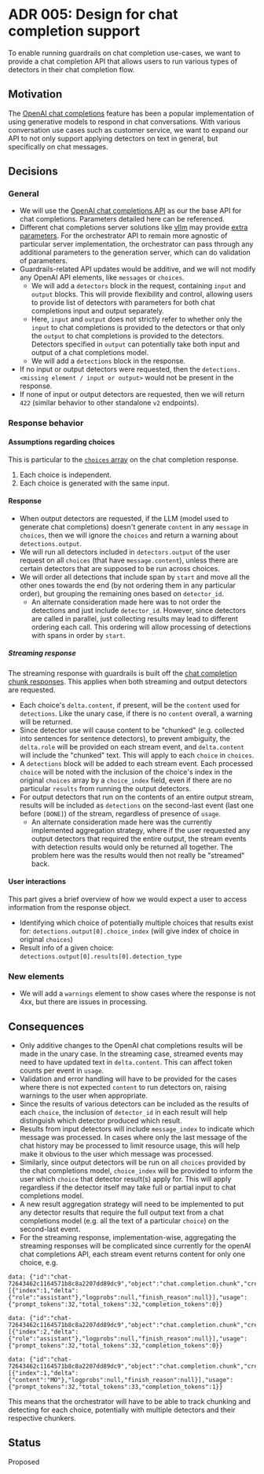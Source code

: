 # ADR 005: Design for chat completion support

To enable running guardrails on chat completion use-cases, we want to provide a chat completion API that allows users to run various types of detectors in their chat completion flow.

## Motivation

 The [OpenAI chat completions](https://platform.openai.com/docs/guides/chat-completions) feature has been a popular implementation of using generative models to respond in chat conversations. With various conversation use cases such as customer service, we want to expand our API to not only support applying detectors on text in general, but specifically on chat messages.

## Decisions

### General
- We will use the [OpenAI chat completions API](https://platform.openai.com/docs/api-reference/chat) as our the base API for chat completions. Parameters detailed here can be referenced.
- Different chat completions server solutions like [vllm](https://docs.vllm.ai/en/stable/index.html) may provide [extra parameters](https://docs.vllm.ai/en/stable/serving/openai_compatible_server.html#extra-parameters-for-chat-api). For the orchestrator API to remain more agnostic of particular server implementation, the orchestrator can pass through any additional parameters to the generation server, which can do validation of parameters.
- Guardrails-related API updates would be additive, and we will not modify any OpenAI API elements, like `messages` or `choices`.
    - We will add a `detectors` block in the request, containing `input` and `output` blocks. This will provide flexibility and control, allowing users to provide list of detectors with parameters for both chat completions input and output separately.
    - Here, `input` and `output` does not strictly refer to whether only the `input` to chat completions is provided to the detectors or that only the `output` to chat completions is provided to the detectors. Detectors specified in `output` can potentially take both input and output of a chat completions model.
    - We will add a `detections` block in the response.
- If no input or output detectors were requested, then the `detections.<missing element / input or output>` would not be present in the response.
- If none of input or output detectors are requested, then we will return `422` (similar behavior to other standalone `v2` endpoints).


### Response behavior

#### Assumptions regarding choices
This is particular to the [`choices` array](https://platform.openai.com/docs/api-reference/chat/object#chat/object-choices) on the chat completion response.
1. Each choice is independent.
2. Each choice is generated with the same input.

#### Response
- When output detectors are requested, if the LLM (model used to generate chat completions) doesn't generate `content` in any `message` in `choices`, then we will ignore the `choices` and return a warning about `detections.output`.
- We will run all detectors included in `detectors.output` of the user request on all `choices` (that have `message.content`), unless there are certain detectors that are supposed to be run across choices.
- We will order all detections that include span by `start` and move all the other ones towards the end (by not ordering them in any particular order), but grouping the remaining ones based on `detector_id`.
    - An alternate consideration made here was to not order the detections and just include `detector_id`. However, since detectors are called in parallel, just collecting results may lead to different ordering each call. This ordering will allow processing of detections with spans in order by `start`.


##### Streaming response

The streaming response with guardrails is built off the [chat completion chunk responses](https://platform.openai.com/docs/api-reference/chat/streaming). This applies when both streaming and output detectors are requested.
- Each choice's `delta.content`, if present, will be the `content` used for `detections`. Like the unary case, if there is no `content` overall, a warning will be returned.
- Since detector use will cause content to be "chunked" (e.g. collected into sentences for sentence detectors), to prevent ambiguity, the `delta.role` will be provided on each stream event, and `delta.content` will include the "chunked" text. This will apply to each `choice` in `choices`.
- A `detections` block will be added to each stream event. Each processed `choice` will be noted with the inclusion of the choice's index in the original `choices` array by a `choice_index` field, even if there are no particular `results` from running the output detectors.
- For output detectors that run on the contents of an entire output stream, results will be included as `detections` on the second-last event (last one before `[DONE]`) of the stream, regardless of presence of `usage`.
    - An alternate consideration made here was the currently implemented aggregation strategy, where if the user requested any output detectors that required the entire output, the stream events with detection results would only be returned all together. The problem here was the results would then not really be "streamed" back.


#### User interactions

This part gives a brief overview of how we would expect a user to access information from the response object.
- Identifying which choice of potentially multiple choices that results exist for: `detections.output[0].choice_index` (will give index of choice in original `choices`)
- Result info of a given choice: `detections.output[0].results[0].detection_type`

### New elements
- We will add a `warnings` element to show cases where the response is not 4xx, but there are issues in processing.

## Consequences
- Only additive changes to the OpenAI chat completions results will be made in the unary case. In the streaming case, streamed events may need to have updated text in `delta.content`. This can affect token counts per event in `usage`.
- Validation and error handling will have to be provided for the cases where there is not expected `content` to run detectors on, raising warnings to the user when appropriate.
- Since the results of various detectors can be included as the results of each `choice`, the inclusion of `detector_id` in each result will help distinguish which detector produced which result.
- Results from input detectors will include `message_index` to indicate which message was processed. In cases where only the last message of the chat history may be processed to limit resource usage, this will help make it obvious to the user which message was processed.
- Similarly, since output detectors will be run on all `choices` provided by the chat completions model, `choice_index` will be provided to inform the user which `choice` that detector result(s) apply for. This will apply regardless if the detector itself may take full or partial input to chat completions model.
- A new result aggregation strategy will need to be implemented to put any detector results that require the full output text from a chat completions model (e.g. all the text of a particular `choice`) on the second-last event.
- For the streaming response, implementation-wise, aggregating the streaming responses will be complicated since currently for the openAI chat completions API, each stream event returns content for only one choice, e.g.
```
data: {"id":"chat-72643462c1164571b8c8a2207dd89dc9","object":"chat.completion.chunk","created":1727139047,"model":"model","choices":[{"index":1,"delta":{"role":"assistant"},"logprobs":null,"finish_reason":null}],"usage":{"prompt_tokens":32,"total_tokens":32,"completion_tokens":0}}

data: {"id":"chat-72643462c1164571b8c8a2207dd89dc9","object":"chat.completion.chunk","created":1727139047,"model":"model,"choices":[{"index":2,"delta":{"role":"assistant"},"logprobs":null,"finish_reason":null}],"usage":{"prompt_tokens":32,"total_tokens":32,"completion_tokens":0}}

data: {"id":"chat-72643462c1164571b8c8a2207dd89dc9","object":"chat.completion.chunk","created":1727139047,"model":"model","choices":[{"index":1,"delta":{"content":"MO"},"logprobs":null,"finish_reason":null}],"usage":{"prompt_tokens":32,"total_tokens":33,"completion_tokens":1}}
```
This means that the orchestrator will have to be able to track chunking and detecting for each choice, potentially with multiple detectors and their respective chunkers.

## Status

Proposed
